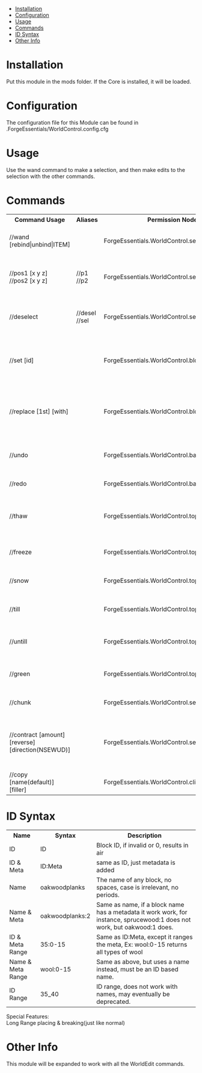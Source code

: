 * [Installation](#install)
* [Configuration](#config)
* [Usage](#use)
* [Commands](#command)
* [ID Syntax](#idsyntax)
* [Other Info](#other)

# Installation <a name="install"></a>
Put this module in the mods folder. If the Core is installed, it will be loaded.

# Configuration <a name="config"></a>
The configuration file for this Module can be found in .ForgeEssentials/WorldControl.config.cfg

# Usage <a name="use"></a>
Use the wand command to make a selection, and then make edits to the selection with the other commands.

# Commands <a name="command"></a>
<table>
	<tr>
		<th>Command Usage</th>
		<th>Aliases</th>
		<th>Permission Node</th>
		<th>Description</th>
	</tr>
	<tr>
		<td>//wand [rebind|unbind|ITEM]</td>
		<td></td>
		<td>ForgeEssentials.WorldControl.selection</td>
		<td>Allows a player to bind the wand</td>
	</tr>
	<tr>
		<td>//pos1 [x y z]<br/>//pos2 [x y z]</td>
		<td>//p1<br/>//p2</td>
		<td>ForgeEssentials.WorldControl.selection</td>
		<td>Allows a player to select points by looking or coords</td>
	</tr>
	<tr>
		<td>//deselect</td>
		<td>//desel<br/>//sel</td>
		<td>ForgeEssentials.WorldControl.selection</td>
		<td>Allows a player to deselect the current selection</td>
	</tr>
	<tr>
		<td>//set [id]</td>
		<td></td>
		<td>ForgeEssentials.WorldControl.blockmanipulation</td>
		<td>Allows a player to set their selection to a given block</td>
	</tr>
	<tr>
		<td>//replace [1st] [with]</td>
		<td></td>
		<td>ForgeEssentials.WorldControl.blockmanipulation</td>
		<td>Replaces all instances of the 1st block in the selection with the second</td>
	</tr>
	<tr>
		<td>//undo</td>
		<td></td>
		<td>ForgeEssentials.WorldControl.backup</td>
		<td>Undoes the last WorldControl action</td>
	</tr>
	<tr>
		<td>//redo</td>
		<td></td>
		<td>ForgeEssentials.WorldControl.backup</td>
		<td>Redoes the last undone action</td>
	</tr>
	<tr>
		<td>//thaw</td>
		<td></td>
		<td>ForgeEssentials.WorldControl.topmanipulate</td>
		<td>thaws the selection area. Melts all ice and snow.</td>
	</tr>
	<tr>
		<td>//freeze</td>
		<td></td>
		<td>ForgeEssentials.WorldControl.topmanipulate</td>
		<td>Turns all the water in the selection into ice</td>
	</tr>
	<tr>
		<td>//snow</td>
		<td></td>
		<td>ForgeEssentials.WorldControl.topmanipulate</td>
		<td>Puts a layer of snow over the selection</td>
	</tr>
	<tr>
		<td>//till</td>
		<td></td>
		<td>ForgeEssentials.WorldControl.topmanipulate</td>
		<td>Turns all dirt in the selection into farmland</td>
	</tr>
	<tr>
		<td>//untill</td>
		<td></td>
		<td>ForgeEssentials.WorldControl.topmanipulate</td>
		<td>Turns all farmland in the selection to dirt</td>
	</tr>
	<tr>
		<td>//green</td>
		<td></td>
		<td>ForgeEssentials.WorldControl.topmanipulate</td>
		<td>Turns all dirt in the selection to grass.</td>
	</tr>
	<tr>
		<td>//chunk</td>
		<td></td>
		<td>ForgeEssentials.WorldControl.selection</td>
		<td>Selects the chunk the players is in</td>
	</tr>
	<tr>
		<td>//contract [amount] [reverse] [direction(NSEWUD)]</td>
		<td></td>
		<td>ForgeEssentials.WorldControl.selection</td>
		<td>Contracts the selection with the choosen amount in the choosen direction</td>
	</tr>
	<tr>
		<td>//copy [name(default)] [filler]</td>
		<td></td>
		<td>ForgeEssentials.WorldControl.clipboard</td>
		<td>Copies selection to clipboard</td>
	</tr>
</table>

# ID Syntax <a name="idsyntax"></a>
<table>
<tr>
<th>Name</th>
<th>Syntax</th>
<th>Description</th>
</tr>
<tr>
<td>ID</td>
<td>ID</td>
<td>Block ID, if invalid or 0, results in air</td>
</tr>
<tr>
<td>ID & Meta</td>
<td>ID:Meta</td>
<td>same as ID, just metadata is added</td>
</tr>
<tr>
<td>Name</td>
<td>oakwoodplanks</td>
<td>The name of any block, no spaces, case is irrelevant, no periods.</td>
</tr>
<tr>
<td>Name & Meta</td>
<td>oakwoodplanks:2</td>
<td>Same as name, if a block name has a metadata it work work, for instance, sprucewood:1 does not work, but oakwood:1 does.</td>
</tr>
<tr>
<td>ID & Meta Range</td>
<td>35:0-15</td>
<td>Same as ID:Meta, except it ranges the meta, Ex: wool:0-15 returns all types of wool</td>
</tr>
<tr>
<td>Name & Meta Range</td>
<td>wool:0-15</td>
<td>Same as above, but uses a name instead, must be an ID based name.</td>
</tr>
<tr>
<td>ID Range</td>
<td>35_40</td>
<td>ID range, does not work with names, may eventually be deprecated.</td>
</tr>
</table>

Special Features: <br>
Long Range placing & breaking(just like normal)

# Other Info <a name="other"></a>
This module will be expanded to work with all the WorldEdit commands.